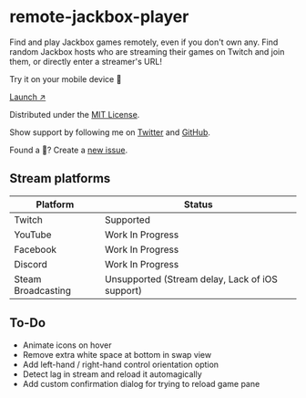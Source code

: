 # remote-jackbox-player

Find and play Jackbox games remotely, even if you don't own any. Find random Jackbox hosts who are streaming their games on Twitch and join them, or directly enter a streamer's URL!

Try it on your mobile device 📲

[Launch ↗️](https://remote-jackbox-player.isaacyakl.com)

Distributed under the [MIT License](https://isaacyakl.github.io/remote-jackbox-player/LICENSE).

Show support by following me on [Twitter](https://www.twitter.com/isaacyakl) and [GitHub](https://github.com/isaacyakl).

Found a 🐛? Create a [new issue](https://github.com/isaacyakl/remote-jackbox-player/issues/new).

## Stream platforms

| Platform           | Status                                          |
| ------------------ | ----------------------------------------------- |
| Twitch             | Supported                                       |
| YouTube            | Work In Progress                                |
| Facebook           | Work In Progress                                |
| Discord            | Work In Progress                                |
| Steam Broadcasting | Unsupported (Stream delay, Lack of iOS support) |

## To-Do

-  Animate icons on hover
-  Remove extra white space at bottom in swap view
-  Add left-hand / right-hand control orientation option
-  Detect lag in stream and reload it automagically
-  Add custom confirmation dialog for trying to reload game pane
